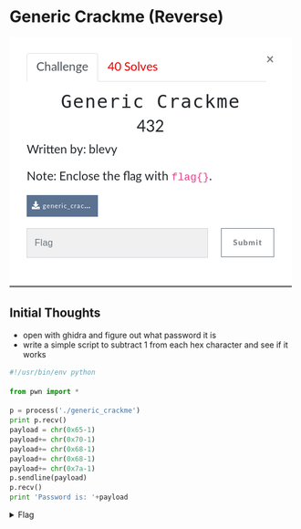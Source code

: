 # Generic Crackme (Reverse)

![Title](images/title.png)

## Initial Thoughts

* open with ghidra and figure out what password it is
* write a simple script to subtract 1 from each hex character and see if it works

```python
#!/usr/bin/env python

from pwn import *

p = process('./generic_crackme')
print p.recv()
payload = chr(0x65-1)
payload+= chr(0x70-1)
payload+= chr(0x68-1)
payload+= chr(0x68-1)
payload+= chr(0x7a-1)
p.sendline(payload)
p.recv()
print 'Password is: '+payload
```
<details>
	<summary>Flag</summary>

flag{doggy}
</details>